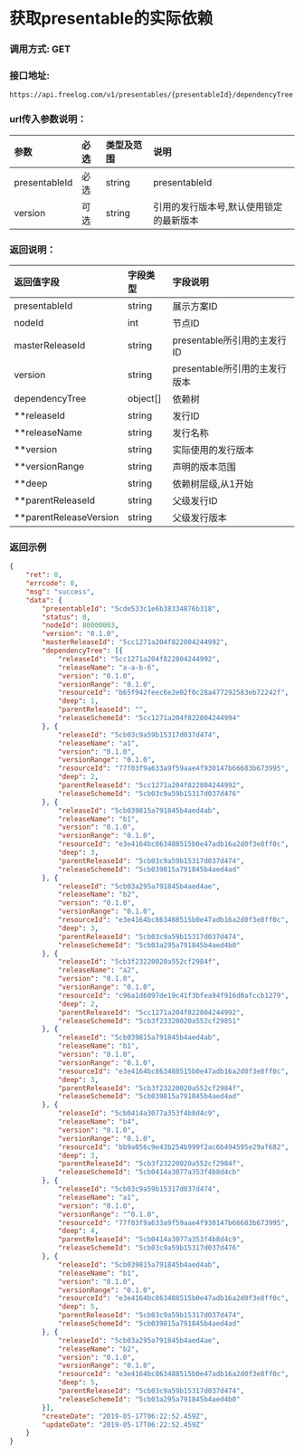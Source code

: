 # 获取presentable的实际依赖

### 调用方式: GET

### 接口地址:

```
https://api.freelog.com/v1/presentables/{presentableId}/dependencyTree
```

### url传入参数说明：

| 参数 | 必选 | 类型及范围 | 说明 |
| :--- | :--- | :--- | :--- |
| presentableId | 必选 | string | presentableId |
| version | 可选 | string | 引用的发行版本号,默认使用锁定的最新版本 |

### 返回说明：

| 返回值字段 | 字段类型 | 字段说明 |
| :--- | :--- | :--- |
| presentableId | string | 展示方案ID |
| nodeId | int | 节点ID |
| masterReleaseId | string | presentable所引用的主发行ID |
| version | string | presentable所引用的主发行版本 |
| dependencyTree | object[] | 依赖树 |
| **releaseId | string | 发行ID |
| **releaseName | string | 发行名称 |
| **version | string | 实际使用的发行版本 |
| **versionRange | string | 声明的版本范围 |
| **deep | string | 依赖树层级,从1开始 |
| **parentReleaseId | string | 父级发行ID |
| **parentReleaseVersion | string | 父级发行版本 |


### 返回示例

```json
{
	"ret": 0,
	"errcode": 0,
	"msg": "success",
	"data": {
		"presentableId": "5cde533c1e6b38334876b318",
		"status": 0,
		"nodeId": 80000003,
		"version": "0.1.0",
		"masterReleaseId": "5cc1271a204f822804244992",
		"dependencyTree": [{
			"releaseId": "5cc1271a204f822804244992",
			"releaseName": "a-a-b-6",
			"version": "0.1.0",
			"versionRange": "0.1.0",
			"resourceId": "b65f942feec6e2e02f0c28a477292583eb72242f",
			"deep": 1,
			"parentReleaseId": "",
			"releaseSchemeId": "5cc1271a204f822804244994"
		}, {
			"releaseId": "5cb03c9a59b15317d037d474",
			"releaseName": "a1",
			"version": "0.1.0",
			"versionRange": "0.1.0",
			"resourceId": "77f03f9a633a9f59aae4f930147b66683b673995",
			"deep": 2,
			"parentReleaseId": "5cc1271a204f822804244992",
			"releaseSchemeId": "5cb03c9a59b15317d037d476"
		}, {
			"releaseId": "5cb039815a791845b4aed4ab",
			"releaseName": "b1",
			"version": "0.1.0",
			"versionRange": "0.1.0",
			"resourceId": "e3e4164bc863488515b0e47adb16a2d0f3e8ff0c",
			"deep": 3,
			"parentReleaseId": "5cb03c9a59b15317d037d474",
			"releaseSchemeId": "5cb039815a791845b4aed4ad"
		}, {
			"releaseId": "5cb03a295a791845b4aed4ae",
			"releaseName": "b2",
			"version": "0.1.0",
			"versionRange": "0.1.0",
			"resourceId": "e3e4164bc863488515b0e47adb16a2d0f3e8ff0c",
			"deep": 3,
			"parentReleaseId": "5cb03c9a59b15317d037d474",
			"releaseSchemeId": "5cb03a295a791845b4aed4b0"
		}, {
			"releaseId": "5cb3f23220020a552cf2984f",
			"releaseName": "a2",
			"version": "0.1.0",
			"versionRange": "0.1.0",
			"resourceId": "c96a1d6097de19c41f3bfea94f916d0afccb1279",
			"deep": 2,
			"parentReleaseId": "5cc1271a204f822804244992",
			"releaseSchemeId": "5cb3f23320020a552cf29851"
		}, {
			"releaseId": "5cb039815a791845b4aed4ab",
			"releaseName": "b1",
			"version": "0.1.0",
			"versionRange": "0.1.0",
			"resourceId": "e3e4164bc863488515b0e47adb16a2d0f3e8ff0c",
			"deep": 3,
			"parentReleaseId": "5cb3f23220020a552cf2984f",
			"releaseSchemeId": "5cb039815a791845b4aed4ad"
		}, {
			"releaseId": "5cb0414a3077a353f4b8d4c9",
			"releaseName": "b4",
			"version": "0.1.0",
			"versionRange": "0.1.0",
			"resourceId": "bb9a056c9e43b254b999f2ac6b494595e29af682",
			"deep": 3,
			"parentReleaseId": "5cb3f23220020a552cf2984f",
			"releaseSchemeId": "5cb0414a3077a353f4b8d4cb"
		}, {
			"releaseId": "5cb03c9a59b15317d037d474",
			"releaseName": "a1",
			"version": "0.1.0",
			"versionRange": "^0.1.0",
			"resourceId": "77f03f9a633a9f59aae4f930147b66683b673995",
			"deep": 4,
			"parentReleaseId": "5cb0414a3077a353f4b8d4c9",
			"releaseSchemeId": "5cb03c9a59b15317d037d476"
		}, {
			"releaseId": "5cb039815a791845b4aed4ab",
			"releaseName": "b1",
			"version": "0.1.0",
			"versionRange": "0.1.0",
			"resourceId": "e3e4164bc863488515b0e47adb16a2d0f3e8ff0c",
			"deep": 5,
			"parentReleaseId": "5cb03c9a59b15317d037d474",
			"releaseSchemeId": "5cb039815a791845b4aed4ad"
		}, {
			"releaseId": "5cb03a295a791845b4aed4ae",
			"releaseName": "b2",
			"version": "0.1.0",
			"versionRange": "0.1.0",
			"resourceId": "e3e4164bc863488515b0e47adb16a2d0f3e8ff0c",
			"deep": 5,
			"parentReleaseId": "5cb03c9a59b15317d037d474",
			"releaseSchemeId": "5cb03a295a791845b4aed4b0"
		}],
		"createDate": "2019-05-17T06:22:52.459Z",
		"updateDate": "2019-05-17T06:22:52.459Z"
	}
}

```
